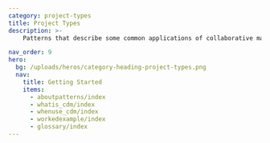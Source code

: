 ```yaml
---
category: project-types
title: Project Types
description: >-
    Patterns that describe some common applications of collaborative maintenance.

nav_order: 9
hero:
  bg: /uploads/heros/category-heading-project-types.png
  nav:
    title: Getting Started
    items:
      - aboutpatterns/index
      - whatis_cdm/index
      - whenuse_cdm/index
      - workedexample/index      
      - glossary/index 
---
```

